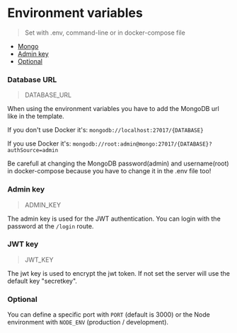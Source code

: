# Environment variables

> Set with .env, command-line or in docker-compose file

- [Mongo](#mongo)
- [Admin key](#Admin-Key)
- [Optional](#Optional)

### Database URL

> DATABASE_URL

When using the environment variables you have to add the MongoDB url like in the template.

If you don't use Docker it's: `mongodb://localhost:27017/{DATABASE}`

If you use Docker it's: `mongodb://root:admin@mongo:27017/{DATABASE}?authSource=admin`

Be carefull at changing the MongoDB password(admin) and username(root) in docker-compose because you have to change it in the .env file too!

### Admin key

> ADMIN_KEY

The admin key is used for the JWT authentication. You can login with the password at the `/login` route.

### JWT key

> JWT_KEY

The jwt key is used to encrypt the jwt token. If not set the server will use the default key  "secretkey".

### Optional

You can define a specific port with `PORT` (default is 3000) or the Node environment with `NODE_ENV` (production / development).